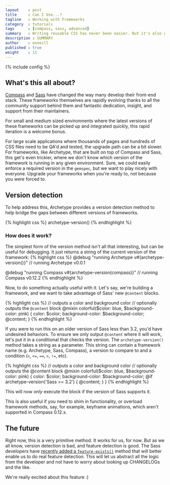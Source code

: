 ```yaml
---
layout    : post
title     : Can I Use...?
tagline   : Working with Frameworks
category  : tutorials
tags      : [compass, sass, advanced]
summary   : Writing reusable CSS has never been easier. But it's also got new challenges when your CSS has dependencies other than just the browser. We'll cover some techniques for understanding the compilation environment you've been dealt.
description : SUMMARY
author    : eoneill
published : true
weight    : 11
---
```

{% include config %}

## What's this all about?

[Compass](http://compass-style.org/) and [Sass](http://sass-lang.com/) have changed the way many develop their front-end stack.
These frameworks themselves are rapidly evolving thanks to all the community support behind them and fantastic dedication, insight, and support from their maintainers.

For small and medium sized environments where the latest versions of these frameworks can be picked up and integrated quickly, this rapid iteration is a welcome bonus.

For large scale applications where thousands of pages and hundreds of CSS files need to be QA'd and tested, the upgrade path can be a bit slower.
For frameworks, like Archetype, that are built on top of Compass and Sass, this get's even trickier, where we don't know which version of the framework is running in any given environment.
Sure, we could easily enforce a required version in the `gemspec`, but we want to play nicely with everyone. Upgrade your frameworks when you're ready to, not because you were forced to.

## Version detection

To help address this, Archetype provides a version detection method to help bridge the gaps between different versions of frameworks.

{% highlight css %}
archetype-version()
{% endhighlight %}

### How does it work?

The simplest form of the version method isn't all that interesting, but can be useful for debugging. It just returns a string of the current version of the framework:
{% highlight css %}
@debug "running Archetype v#{archetype-version()}"
// running Archetype v0.0.1

@debug "running Compass v#{archetype-version(compass)}"
// running Compass v0.12.2
{% endhighlight %}

Now, to do something actually useful with it. Let's say, we're building a framework, and we want to take advantage of Sass' new `@content` blocks.

{% highlight css %}
// outputs a color and background color
// optionally outputs the `@content` block
@mixin colorful($color: blue, $background-color: pink) {
  color: $color;
  background-color: $background-color;
  @content;
}
{% endhighlight %}

If you were to run this on an older version of Sass less than 3.2, you'd have undesired behaviors. To ensure we only output `@content` where it will work, let's put it in a conditional that checks the version.
The `archetype-version()` method takes a string as a parameter. This string can contain a framework name (e.g. Archetype, Sass, Compass), a version to compare to and a condition (`<`, `<=`, `==`, `>`, `!=`, etc).

{% highlight css %}
// outputs a color and background color
// optionally outputs the @content block
@mixin colorful($color: blue, $background-color: pink) {
  color: $color;
  background-color: $background-color;
  @if archetype-version('Sass >= 3.2') {
    @content;
  }
}
{% endhighlight %}

This will now _only_ execute the block if the version of Sass supports it.

This is also useful if you need to shim in functionality, or overload framework methods, say, for example, keyframe animations, which aren't supported in Compass 0.12.x.

## The future

Right now, this is a very primitive method. It works for us, for now. But as we all know, version detection is bad, and feature detection is good.
The Sass developers have [recently added a `feature-exists()`](https://github.com/nex3/sass/commit/a1dbbf37b919e9b45043a2ade97e7d355609f9de) method that will better enable us to do real feature detection. This will let us abstract all the logic from the developer and not have to worry about looking up CHANGELOGs and the like.

We're really excited about this feature :)
